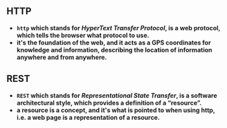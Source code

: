 ## HTTP

- **`http` which stands for _HyperText Transfer Protocol_, is a web protocol, which tells the browser what protocol to use.**
- **it's the foundation of the web, and it acts as a GPS coordinates for knowledge and information, describing the location of information anywhere and from anywhere.**

## REST

- **`REST` which stands for _Representational State Transfer_, is a software architectural style, which provides a definition of a “resource”.**
- **a resource is a concept, and it's what is pointed to when using http, i.e. a web page is a representation of a resource.**